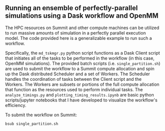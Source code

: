 ## Running an ensemble of perfectly-parallel simulations using a Dask workflow and OpenMM
The HPC resources on Summit and other compute machines can be utilized to run massive amounts of simulation in a perfectly parallel execution model. 
The code provided here is a generalizable example to run such a workflow. 

Specifically, the `md_tskmgr.py` python script functions as a Dask Client script that initiates all of the tasks to be performed in the workflow (in this case, OpenMM simulations). 
The provided batch scripts (i.e. `single_partition.sh`) are used to submit the workflow to a Summit compute allocation and spin up the Dask distributed Scheduler and a set of Workers. 
The Scheduler handles the coordination of tasks between the Client script and the Workers.
The Workers are subsets or portions of the full compute allocation that function as the resources used to perform individual tasks.
The `analyze_timings.py` and `plotting_timing_results.ipynb` are basic python scripts/jupyter notebooks that I have developed to visualize the workflow's efficiency. 


To submit the workflow on Summit: 
```
bsub single_partition.sh
```


